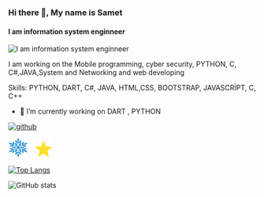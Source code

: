### Hi there 👋, My name is Samet 
#### I am information system enginneer
![I am information system enginneer](https://arturssmirnovs.github.io/github-profile-readme-generator/images/banner.png)

I am working on the Mobile programming, cyber security, PYTHON, C, C#,JAVA,System and Networking and web developing

Skills: PYTHON, DART, C#, JAVA, HTML,CSS, BOOTSTRAP, JAVASCRİPT, C, C++

- 🔭 I’m currently working on DART , PYTHON 


[<img src='https://cdn.jsdelivr.net/npm/simple-icons@3.0.1/icons/github.svg' alt='github' height='40'>](https://github.com/samettas16)  

<a href='https://archiveprogram.github.com/'><img src='https://raw.githubusercontent.com/acervenky/animated-github-badges/master/assets/acbadge.gif' width='40' height='40'></a> <a href='https://stars.github.com/'><img src='https://raw.githubusercontent.com/acervenky/animated-github-badges/master/assets/starbadge.gif' width='35' height='35'></a> 

[![Top Langs](https://github-readme-stats.vercel.app/api/top-langs/?username=samettas16)](https://github.com/anuraghazra/github-readme-stats)

![GitHub stats](https://github-readme-stats.vercel.app/api?username=samettas16&show_icons=true)  

